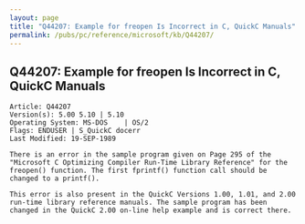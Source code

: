 ```yaml
---
layout: page
title: "Q44207: Example for freopen Is Incorrect in C, QuickC Manuals"
permalink: /pubs/pc/reference/microsoft/kb/Q44207/
---
```


## Q44207: Example for freopen Is Incorrect in C, QuickC Manuals

	Article: Q44207
	Version(s): 5.00 5.10 | 5.10
	Operating System: MS-DOS    | OS/2
	Flags: ENDUSER | S_QuickC docerr
	Last Modified: 19-SEP-1989
	
	There is an error in the sample program given on Page 295 of the
	"Microsoft C Optimizing Compiler Run-Time Library Reference" for the
	freopen() function. The first fprintf() function call should be
	changed to a printf().
	
	This error is also present in the QuickC Versions 1.00, 1.01, and 2.00
	run-time library reference manuals. The sample program has been
	changed in the QuickC 2.00 on-line help example and is correct there.
